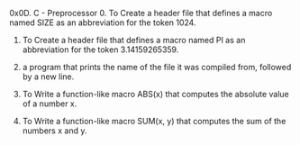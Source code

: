 0x0D. C - Preprocessor
0.	To Create a header file that defines a macro named SIZE as an abbreviation
	for the token 1024.

1.	To Create a header file that defines a macro named PI as an abbreviation
	for the token 3.14159265359.

2.	a program that prints the name of the file it was compiled from,
	followed by a new line.

3.	To Write a function-like macro ABS(x) that computes the absolute
	value of a number x.

4.	To Write a function-like macro SUM(x, y) that computes
	the sum of the numbers x and y.







































































































































































































































